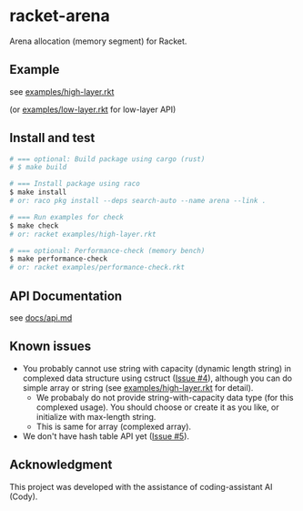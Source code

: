 # racket-arena

Arena allocation (memory segment) for Racket.

## Example

see [examples/high-layer.rkt](examples/high-layer.rkt)

(or [examples/low-layer.rkt](examples/low-layer.rkt) for low-layer API)

## Install and test

```bash
# === optional: Build package using cargo (rust)
# $ make build 

# === Install package using raco
$ make install
# or: raco pkg install --deps search-auto --name arena --link .

# === Run examples for check
$ make check
# or: racket examples/high-layer.rkt

# === optional: Performance-check (memory bench)
$ make performance-check
# or: racket examples/performance-check.rkt
```

## API Documentation

see [docs/api.md](docs/api.md)

## Known issues

- You probably cannot use string with capacity (dynamic length string) in complexed data structure using cstruct ([Issue #4](https://github.com/funatsufumiya/racket-arena/issues/4)), although you can do simple array or string (see [examples/high-layer.rkt](examples/high-layer.rkt) for detail).
  - We probabaly do not provide string-with-capacity data type (for this complexed usage). You should choose or create it as you like, or initialize with max-length string.
  - This is same for array (complexed array).
- We don't have hash table API yet ([Issue #5](https://github.com/funatsufumiya/racket-arena/issues/5)).

## Acknowledgment

This project was developed with the assistance of coding-assistant AI (Cody).